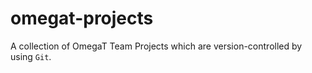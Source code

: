 # omegat-projects
A collection of OmegaT Team Projects which are version-controlled by using `Git`.

